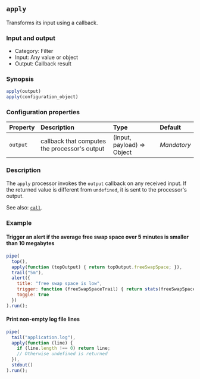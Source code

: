 ## `apply`

Transforms its input using a callback.

### Input and output

* Category: Filter
* Input: Any value or object
* Output: Callback result

### Synopsis

```js
apply(output)
apply(configuration_object)
```

### Configuration properties

| Property | Description | Type | Default |
| :--- | :--- | :--- | :--- |
| `output` | callback that computes the processor's output | (input, payload) => Object | *Mandatory* | 

### Description

The `apply` processor invokes the `output` callback on any received input. If the returned value is different
from `undefined`, it is sent to the processor's output.

See also: [`call`](call.md).

### Example

<!-- example-begin -->
#### Trigger an alert if the average free swap space over 5 minutes is smaller than 10 megabytes

```js
pipe(
  top(),
  apply(function (topOutput) { return topOutput.freeSwapSpace; }),
  trail("5m"),
  alert({
  	title: "free swap space is low",
  	trigger: function (freeSwapSpaceTrail) { return stats(freeSwapSpaceTrail).mean < 1e7; },
  	toggle: true
  })
).run();
```
<!-- example-end -->

<!-- example-begin -->
#### Print non-empty log file lines 

```js
pipe(
  tail("application.log"),
  apply(function (line) { 
  	if (line.length !== 0) return line;
  	// Otherwise undefined is returned
  }),
  stdout()
).run();
```
<!-- example-end -->

